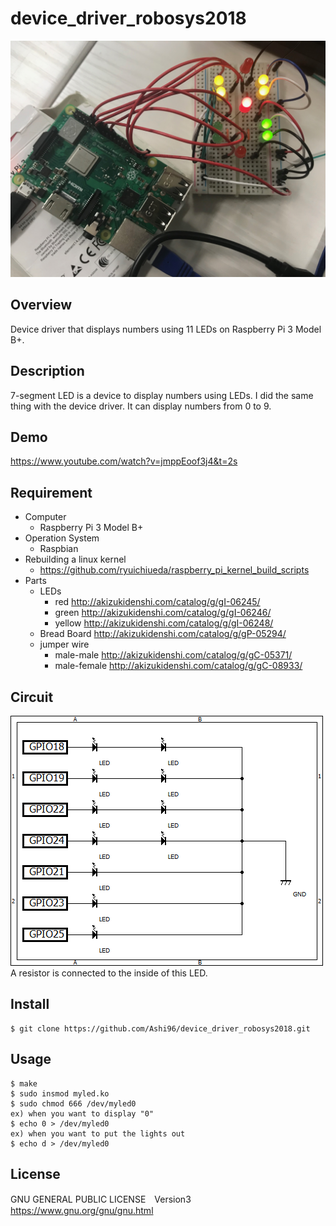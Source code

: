 # device_driver_robosys2018
![Alt](https://github.com/Ashi96/device_driver_robosys2018/blob/master/docs/images/displays_number_4.JPG)

## Overview
Device driver that displays numbers using 11 LEDs on Raspberry Pi 3 Model B+. 

## Description
7-segment LED is a device to display numbers using LEDs. I did the same thing with the device driver. 
It can display numbers from 0 to 9.

## Demo
https://www.youtube.com/watch?v=jmppEoof3j4&t=2s

## Requirement
- Computer  
  - Raspberry Pi 3 Model B+
- Operation System  
  - Raspbian
- Rebuilding a linux kernel
  - https://github.com/ryuichiueda/raspberry_pi_kernel_build_scripts
- Parts
  - LEDs
    - red http://akizukidenshi.com/catalog/g/gI-06245/
    - green http://akizukidenshi.com/catalog/g/gI-06246/
    - yellow http://akizukidenshi.com/catalog/g/gI-06248/
  - Bread Board http://akizukidenshi.com/catalog/g/gP-05294/
  - jumper wire
    - male-male http://akizukidenshi.com/catalog/g/gC-05371/
    - male-female http://akizukidenshi.com/catalog/g/gC-08933/

## Circuit
![Alt](https://github.com/Ashi96/device_driver_robosys2018/blob/master/docs/images/circuit%20diagram.png)  
A resistor is connected to the inside of this LED.

## Install
~~~
$ git clone https://github.com/Ashi96/device_driver_robosys2018.git
~~~

## Usage
~~~
$ make
$ sudo insmod myled.ko  
$ sudo chmod 666 /dev/myled0  
ex) when you want to display "0"  
$ echo 0 > /dev/myled0
ex) when you want to put the lights out
$ echo d > /dev/myled0
~~~

## License
GNU GENERAL PUBLIC LICENSE　Version3  
https://www.gnu.org/gnu/gnu.html
